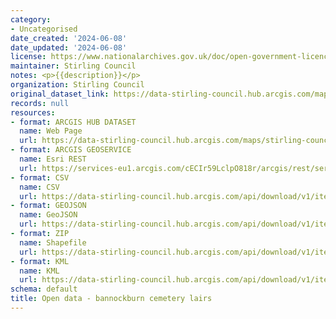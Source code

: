```yaml
---
category:
- Uncategorised
date_created: '2024-06-08'
date_updated: '2024-06-08'
license: https://www.nationalarchives.gov.uk/doc/open-government-licence/version/3/
maintainer: Stirling Council
notes: <p>{{description}}</p>
organization: Stirling Council
original_dataset_link: https://data-stirling-council.hub.arcgis.com/maps/stirling-council::open-data-bannockburn-cemetery-lairs
records: null
resources:
- format: ARCGIS HUB DATASET
  name: Web Page
  url: https://data-stirling-council.hub.arcgis.com/maps/stirling-council::open-data-bannockburn-cemetery-lairs
- format: ARCGIS GEOSERVICE
  name: Esri REST
  url: https://services-eu1.arcgis.com/cECIr59LclpO818r/arcgis/rest/services/open%20data%20-%20bannockburn%20cemetery%20lairs/FeatureServer/0
- format: CSV
  name: CSV
  url: https://data-stirling-council.hub.arcgis.com/api/download/v1/items/fead8319d24d4b80a3fcf5a23b1ee96f/csv?layers=0
- format: GEOJSON
  name: GeoJSON
  url: https://data-stirling-council.hub.arcgis.com/api/download/v1/items/fead8319d24d4b80a3fcf5a23b1ee96f/geojson?layers=0
- format: ZIP
  name: Shapefile
  url: https://data-stirling-council.hub.arcgis.com/api/download/v1/items/fead8319d24d4b80a3fcf5a23b1ee96f/shapefile?layers=0
- format: KML
  name: KML
  url: https://data-stirling-council.hub.arcgis.com/api/download/v1/items/fead8319d24d4b80a3fcf5a23b1ee96f/kml?layers=0
schema: default
title: Open data - bannockburn cemetery lairs
---
```

